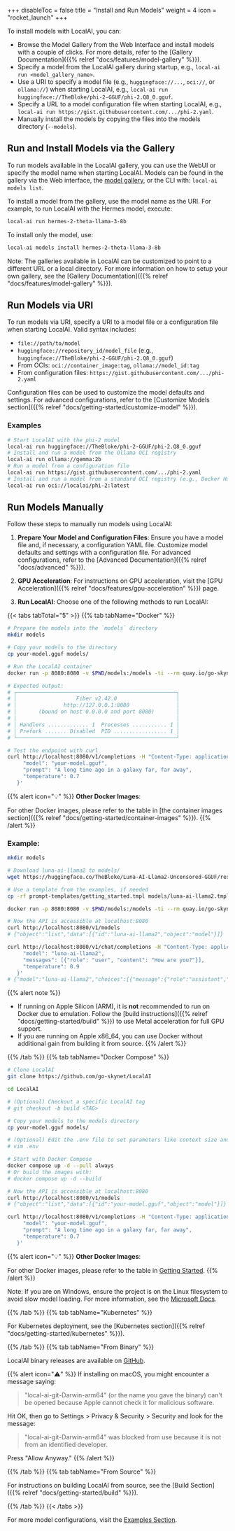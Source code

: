 +++
disableToc = false
title = "Install and Run Models"
weight = 4
icon = "rocket_launch"
+++

To install models with LocalAI, you can:

- Browse the Model Gallery from the Web Interface and install models with a couple of clicks. For more details, refer to the [Gallery Documentation]({{% relref "docs/features/model-gallery" %}}).
- Specify a model from the LocalAI gallery during startup, e.g., `local-ai run <model_gallery_name>`.
- Use a URI to specify a model file (e.g., `huggingface://...`, `oci://`, or `ollama://`) when starting LocalAI, e.g., `local-ai run huggingface://TheBloke/phi-2-GGUF/phi-2.Q8_0.gguf`.
- Specify a URL to a model configuration file when starting LocalAI, e.g., `local-ai run https://gist.githubusercontent.com/.../phi-2.yaml`.
- Manually install the models by copying the files into the models directory (`--models`).

## Run and Install Models via the Gallery

To run models available in the LocalAI gallery, you can use the WebUI or specify the model name when starting LocalAI. Models can be found in the gallery via the Web interface, the [model gallery](https://models.localai.io), or the CLI with: `local-ai models list`.

To install a model from the gallery, use the model name as the URI. For example, to run LocalAI with the Hermes model, execute:

```bash
local-ai run hermes-2-theta-llama-3-8b
```

To install only the model, use:

```bash
local-ai models install hermes-2-theta-llama-3-8b
```

Note: The galleries available in LocalAI can be customized to point to a different URL or a local directory. For more information on how to setup your own gallery, see the [Gallery Documentation]({{% relref "docs/features/model-gallery" %}}).

## Run Models via URI

To run models via URI, specify a URI to a model file or a configuration file when starting LocalAI. Valid syntax includes:

- `file://path/to/model`
- `huggingface://repository_id/model_file` (e.g., `huggingface://TheBloke/phi-2-GGUF/phi-2.Q8_0.gguf`)
- From OCIs: `oci://container_image:tag`, `ollama://model_id:tag`
- From configuration files: `https://gist.githubusercontent.com/.../phi-2.yaml`

Configuration files can be used to customize the model defaults and settings. For advanced configurations, refer to the [Customize Models section]({{% relref "docs/getting-started/customize-model" %}}).

### Examples

```bash
# Start LocalAI with the phi-2 model
local-ai run huggingface://TheBloke/phi-2-GGUF/phi-2.Q8_0.gguf
# Install and run a model from the Ollama OCI registry
local-ai run ollama://gemma:2b
# Run a model from a configuration file
local-ai run https://gist.githubusercontent.com/.../phi-2.yaml
# Install and run a model from a standard OCI registry (e.g., Docker Hub)
local-ai run oci://localai/phi-2:latest
```

## Run Models Manually

Follow these steps to manually run models using LocalAI:

1. **Prepare Your Model and Configuration Files**:
   Ensure you have a model file and, if necessary, a configuration YAML file. Customize model defaults and settings with a configuration file. For advanced configurations, refer to the [Advanced Documentation]({{% relref "docs/advanced" %}}).

2. **GPU Acceleration**:
   For instructions on GPU acceleration, visit the [GPU Acceleration]({{% relref "docs/features/gpu-acceleration" %}}) page.

3. **Run LocalAI**:
   Choose one of the following methods to run LocalAI:

{{< tabs tabTotal="5" >}}
{{% tab tabName="Docker" %}}

```bash
# Prepare the models into the `models` directory
mkdir models

# Copy your models to the directory
cp your-model.gguf models/

# Run the LocalAI container
docker run -p 8080:8080 -v $PWD/models:/models -ti --rm quay.io/go-skynet/local-ai:latest --models-path /models --context-size 700 --threads 4

# Expected output:
# ┌───────────────────────────────────────────────────┐
# │                   Fiber v2.42.0                   │
# │               http://127.0.0.1:8080               │
# │       (bound on host 0.0.0.0 and port 8080)       │
# │                                                   │
# │ Handlers ............. 1  Processes ........... 1 │
# │ Prefork ....... Disabled  PID ................. 1 │
# └───────────────────────────────────────────────────┘

# Test the endpoint with curl
curl http://localhost:8080/v1/completions -H "Content-Type: application/json" -d '{
     "model": "your-model.gguf",
     "prompt": "A long time ago in a galaxy far, far away",
     "temperature": 0.7
   }'
```

{{% alert icon="💡" %}}
**Other Docker Images**:

For other Docker images, please refer to the table in [the container images section]({{% relref "docs/getting-started/container-images" %}}).
{{% /alert %}}

### Example:

```bash
mkdir models

# Download luna-ai-llama2 to models/
wget https://huggingface.co/TheBloke/Luna-AI-Llama2-Uncensored-GGUF/resolve/main/luna-ai-llama2-uncensored.Q4_0.gguf -O models/luna-ai-llama2

# Use a template from the examples, if needed
cp -rf prompt-templates/getting_started.tmpl models/luna-ai-llama2.tmpl

docker run -p 8080:8080 -v $PWD/models:/models -ti --rm quay.io/go-skynet/local-ai:latest --models-path /models --context-size 700 --threads 4

# Now the API is accessible at localhost:8080
curl http://localhost:8080/v1/models
# {"object":"list","data":[{"id":"luna-ai-llama2","object":"model"}]}

curl http://localhost:8080/v1/chat/completions -H "Content-Type: application/json" -d '{
     "model": "luna-ai-llama2",
     "messages": [{"role": "user", "content": "How are you?"}],
     "temperature": 0.9
   }'
# {"model":"luna-ai-llama2","choices":[{"message":{"role":"assistant","content":"I'm doing well, thanks. How about you?"}}]}
```

{{% alert note %}}
- If running on Apple Silicon (ARM), it is **not** recommended to run on Docker due to emulation. Follow the [build instructions]({{% relref "docs/getting-started/build" %}}) to use Metal acceleration for full GPU support.
- If you are running on Apple x86_64, you can use Docker without additional gain from building it from source.
{{% /alert %}}

{{% /tab %}}
{{% tab tabName="Docker Compose" %}}

```bash
# Clone LocalAI
git clone https://github.com/go-skynet/LocalAI

cd LocalAI

# (Optional) Checkout a specific LocalAI tag
# git checkout -b build <TAG>

# Copy your models to the models directory
cp your-model.gguf models/

# (Optional) Edit the .env file to set parameters like context size and threads
# vim .env

# Start with Docker Compose
docker compose up -d --pull always
# Or build the images with:
# docker compose up -d --build

# Now the API is accessible at localhost:8080
curl http://localhost:8080/v1/models
# {"object":"list","data":[{"id":"your-model.gguf","object":"model"}]}

curl http://localhost:8080/v1/completions -H "Content-Type: application/json" -d '{
     "model": "your-model.gguf",
     "prompt": "A long time ago in a galaxy far, far away",
     "temperature": 0.7
   }'
```

{{% alert icon="💡" %}}
**Other Docker Images**:

For other Docker images, please refer to the table in [Getting Started](https://localai.io/basics/getting_started/#container-images).
{{% /alert %}}

Note: If you are on Windows, ensure the project is on the Linux filesystem to avoid slow model loading. For more information, see the [Microsoft Docs](https://learn.microsoft.com/en-us/windows/wsl/filesystems).

{{% /tab %}}
{{% tab tabName="Kubernetes" %}}

For Kubernetes deployment, see the [Kubernetes section]({{% relref "docs/getting-started/kubernetes" %}}).

{{% /tab %}}
{{% tab tabName="From Binary" %}}

LocalAI binary releases are available on [GitHub](https://github.com/go-skynet/LocalAI/releases).

{{% alert icon="⚠️" %}}
If installing on macOS, you might encounter a message saying:

> "local-ai-git-Darwin-arm64" (or the name you gave the binary) can't be opened because Apple cannot check it for malicious software.

Hit OK, then go to Settings > Privacy & Security > Security and look for the message:

> "local-ai-git-Darwin-arm64" was blocked from use because it is not from an identified developer.

Press "Allow Anyway."
{{% /alert %}}

{{% /tab %}}
{{% tab tabName="From Source" %}}

For instructions on building LocalAI from source, see the [Build Section]({{% relref "docs/getting-started/build" %}}).

{{% /tab %}}
{{< /tabs >}}

For more model configurations, visit the [Examples Section](https://github.com/mudler/LocalAI-examples/tree/main/configurations).
